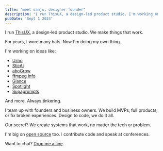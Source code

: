 ```yaml
---
title: "meet sanju, designer founder"
description: "I run ThisUX, a design-led product studio. I'm working on ideas like sticai.com, abogrow.com, uiino.com, supaprompts.com, ffmpeg.info, and more. Always tinkering."
pubDate: 'Sept 1 2024'
---
```


I run [ThisUX](https://thisux.com), a design-led product studio. We make things that work.

For years, I wore many hats. Now I'm doing my own thing.

I'm working on ideas like:

- [Uiino](https://uiino.com)
- [SticAi](https://sticai.com) 
- [aboGrow](https://abogrow.com) 
- [ffmpeg info](https://ffmpeg.info)
- [Glance](https://glance.sticai.com)
- [Spotlight](https://spotlight.thisux.com)
- [Supaprompts](https://supaprompts.com)


And more. Always tinkering.

I team up with founders and business owners. We build MVPs, full products, or fix broken experiences. Design to code, we do it all.

Our secret? We create systems that work, no matter the tech or problem.

I'm big on [open source](https://github.com/spikeysanju) too. I contribute code and speak at conferences.

Want to chat? [Drop me a line](mailto:work@sanju.sh?subject=Let's%20Collaborate&body=Hi%20Sanju,%0D%0A%0D%0AI%20would%20like%20to%20discuss%20a%20potential%20collaboration%20with%20you.%0D%0A%0D%0ABest%20regards,%0D%0A%5BYour%20Name%5D).
